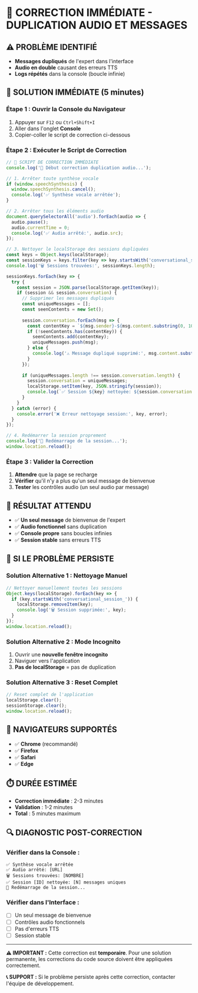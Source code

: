 # 🚨 CORRECTION IMMÉDIATE - DUPLICATION AUDIO ET MESSAGES

## ⚠️ **PROBLÈME IDENTIFIÉ**
- **Messages dupliqués** de l'expert dans l'interface
- **Audio en double** causant des erreurs TTS
- **Logs répétés** dans la console (boucle infinie)

## 🔧 **SOLUTION IMMÉDIATE (5 minutes)**

### **Étape 1 : Ouvrir la Console du Navigateur**
1. Appuyer sur `F12` ou `Ctrl+Shift+I`
2. Aller dans l'onglet **Console**
3. Copier-coller le script de correction ci-dessous

### **Étape 2 : Exécuter le Script de Correction**
```javascript
// 🔧 SCRIPT DE CORRECTION IMMÉDIATE
console.log('🔧 Début correction duplication audio...');

// 1. Arrêter toute synthèse vocale
if (window.speechSynthesis) {
  window.speechSynthesis.cancel();
  console.log('✅ Synthèse vocale arrêtée');
}

// 2. Arrêter tous les éléments audio
document.querySelectorAll('audio').forEach(audio => {
  audio.pause();
  audio.currentTime = 0;
  console.log('✅ Audio arrêté:', audio.src);
});

// 3. Nettoyer le localStorage des sessions dupliquées
const keys = Object.keys(localStorage);
const sessionKeys = keys.filter(key => key.startsWith('conversational_session_'));
console.log('🗑️ Sessions trouvées:', sessionKeys.length);

sessionKeys.forEach(key => {
  try {
    const session = JSON.parse(localStorage.getItem(key));
    if (session && session.conversation) {
      // Supprimer les messages dupliqués
      const uniqueMessages = [];
      const seenContents = new Set();
      
      session.conversation.forEach(msg => {
        const contentKey = `${msg.sender}-${msg.content.substring(0, 100)}`;
        if (!seenContents.has(contentKey)) {
          seenContents.add(contentKey);
          uniqueMessages.push(msg);
        } else {
          console.log('⚠️ Message dupliqué supprimé:', msg.content.substring(0, 50));
        }
      });
      
      if (uniqueMessages.length !== session.conversation.length) {
        session.conversation = uniqueMessages;
        localStorage.setItem(key, JSON.stringify(session));
        console.log(`✅ Session ${key} nettoyée: ${session.conversation.length} messages uniques`);
      }
    }
  } catch (error) {
    console.error('❌ Erreur nettoyage session:', key, error);
  }
});

// 4. Redémarrer la session proprement
console.log('🔄 Redémarrage de la session...');
window.location.reload();
```

### **Étape 3 : Valider la Correction**
1. **Attendre** que la page se recharge
2. **Vérifier** qu'il n'y a plus qu'un seul message de bienvenue
3. **Tester** les contrôles audio (un seul audio par message)

## 🎯 **RÉSULTAT ATTENDU**
- ✅ **Un seul message** de bienvenue de l'expert
- ✅ **Audio fonctionnel** sans duplication
- ✅ **Console propre** sans boucles infinies
- ✅ **Session stable** sans erreurs TTS

## 🚨 **SI LE PROBLÈME PERSISTE**

### **Solution Alternative 1 : Nettoyage Manuel**
```javascript
// Nettoyer manuellement toutes les sessions
Object.keys(localStorage).forEach(key => {
  if (key.startsWith('conversational_session_')) {
    localStorage.removeItem(key);
    console.log('🗑️ Session supprimée:', key);
  }
});
window.location.reload();
```

### **Solution Alternative 2 : Mode Incognito**
1. Ouvrir une **nouvelle fenêtre incognito**
2. Naviguer vers l'application
3. **Pas de localStorage** = pas de duplication

### **Solution Alternative 3 : Reset Complet**
```javascript
// Reset complet de l'application
localStorage.clear();
sessionStorage.clear();
window.location.reload();
```

## 📱 **NAVIGATEURS SUPPORTÉS**
- ✅ **Chrome** (recommandé)
- ✅ **Firefox**
- ✅ **Safari**
- ✅ **Edge**

## ⏱️ **DURÉE ESTIMÉE**
- **Correction immédiate** : 2-3 minutes
- **Validation** : 1-2 minutes
- **Total** : 5 minutes maximum

## 🔍 **DIAGNOSTIC POST-CORRECTION**

### **Vérifier dans la Console :**
```
✅ Synthèse vocale arrêtée
✅ Audio arrêté: [URL]
🗑️ Sessions trouvées: [NOMBRE]
✅ Session [ID] nettoyée: [N] messages uniques
🔄 Redémarrage de la session...
```

### **Vérifier dans l'Interface :**
- [ ] Un seul message de bienvenue
- [ ] Contrôles audio fonctionnels
- [ ] Pas d'erreurs TTS
- [ ] Session stable

---

**⚠️ IMPORTANT :** Cette correction est **temporaire**. Pour une solution permanente, les corrections du code source doivent être appliquées correctement.

**📞 SUPPORT :** Si le problème persiste après cette correction, contacter l'équipe de développement.
